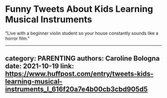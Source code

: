 # Funny Tweets About Kids Learning Musical Instruments

"Live with a beginner violin student so your house constantly sounds like a horror film."

---
category: PARENTING
authors: Caroline Bologna
date: 2021-10-19
link: https://www.huffpost.com/entry/tweets-kids-learning-musical-instruments_l_616f20a7e4b00cb3cbd905d5
---
